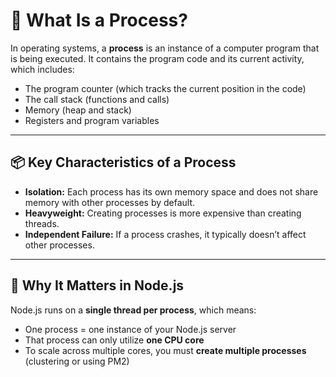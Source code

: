 # 🧵 What Is a Process?

In operating systems, a **process** is an instance of a computer program that is being executed.
It contains the program code and its current activity, which includes:

- The program counter (which tracks the current position in the code)
- The call stack (functions and calls)
- Memory (heap and stack)
- Registers and program variables

---

## 📦 Key Characteristics of a Process

- **Isolation:** Each process has its own memory space and does not share memory with other processes by default.
- **Heavyweight:** Creating processes is more expensive than creating threads.
- **Independent Failure:** If a process crashes, it typically doesn’t affect other processes.

---

## 🧠 Why It Matters in Node.js

Node.js runs on a **single thread per process**, which means:

- One process = one instance of your Node.js server
- That process can only utilize **one CPU core**
- To scale across multiple cores, you must **create multiple processes** (clustering or using PM2)
